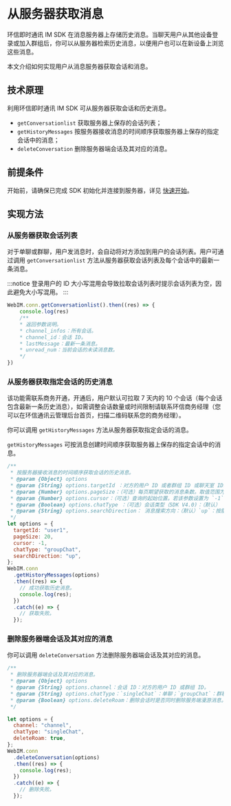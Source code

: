 # 从服务器获取消息

<Toc />

环信即时通讯 IM SDK 在消息服务器上存储历史消息。当聊天用户从其他设备登录或加入群组后，你可以从服务器检索历史消息，以便用户也可以在新设备上浏览这些消息。

本文介绍如何实现用户从消息服务器获取会话和消息。

## 技术原理

利用环信即时通讯 IM SDK 可从服务器获取会话和历史消息。

- `getConversationlist` 获取服务器上保存的会话列表；
- `getHistoryMessages` 按服务器接收消息的时间顺序获取服务器上保存的指定会话中的消息；
- `deleteConversation` 删除服务器端会话及其对应的消息。

## 前提条件

开始前，请确保已完成 SDK 初始化并连接到服务器，详见 [快速开始](quickstart.html)。

## 实现方法

### 从服务器获取会话列表

对于单聊或群聊，用户发消息时，会自动将对方添加到用户的会话列表。用户可通过调用 `getConversationlist` 方法从服务器获取会话列表及每个会话中的最新一条消息。


:::notice
登录用户的 ID 大小写混用会导致拉取会话列表时提示会话列表为空，因此避免大小写混用。
:::

```javascript
WebIM.conn.getConversationlist().then((res) => {
    console.log(res)
    /**
    * 返回参数说明。
    * channel_infos：所有会话。
    * channel_id：会话 ID。
    * lastMessage：最新一条消息。
    * unread_num：当前会话的未读消息数。
    */
})
```

### 从服务器获取指定会话的历史消息

该功能需联系商务开通，开通后，用户默认可拉取 7 天内的 10 个会话（每个会话包含最新一条历史消息），如需调整会话数量或时间限制请联系环信商务经理（您可以在环信通讯云管理后台首页，扫描二维码联系您的商务经理）。

你可以调用 `getHistoryMessages` 方法从服务器获取指定会话的消息。

`getHistoryMessages` 可按消息创建时间顺序获取服务器上保存的指定会话中的消息。

```javascript
/**
 * 按服务器接收消息的时间顺序获取会话的历史消息。
 * @param {Object} options
 * @param {String} options.targetId ：对方的用户 ID 或者群组 ID 或聊天室 ID。
 * @param {Number} options.pageSize：（可选）每页期望获取的消息条数。取值范围为 [1,50]，默认值为 20。
 * @param {Number} options.cursor：（可选）查询的起始位置。若该参数设置为 `-1`、`null` 或空字符串，从最新消息开始。
 * @param {Boolean} options.chatType ：（可选）会话类型（SDK V4.0)：（默认） `singleChat`：单聊；`groupChat`：群聊；`chatRoom`：聊天室聊天。
 * @param {String} options.searchDirection： 消息搜索方向：（默认）`up`：按服务器收到消息的时间的逆序获取；`down`：按服务器收到消息的时间的正序获取。
 */
let options = {
  targetId: "user1",
  pageSize: 20,
  cursor: -1,
  chatType: "groupChat",
  searchDirection: "up",
};
WebIM.conn
  .getHistoryMessages(options)
  .then((res) => {
    // 成功获取历史消息。
    console.log(res);
  })
  .catch((e) => {
    // 获取失败。
  });
```

### 删除服务器端会话及其对应的消息

你可以调用 `deleteConversation` 方法删除服务器端会话及其对应的消息。

```javascript
/**
 * 删除服务器端会话及其对应的消息。
 * @param {Object} options
 * @param {String} options.channel：会话 ID：对方的用户 ID 或群组 ID。
 * @param {String} options.chatType：`singleChat`：单聊；`groupChat`：群聊。
 * @param {Boolean} options.deleteRoam：删除会话时是否同时删除服务端漫游消息。
 */

let options = {
  channel: "channel",
  chatType: "singleChat",
  deleteRoam: true,
};
WebIM.conn
  .deleteConversation(options)
  .then((res) => {
    console.log(res);
  })
  .catch((e) => {
    // 删除失败。
  });
```